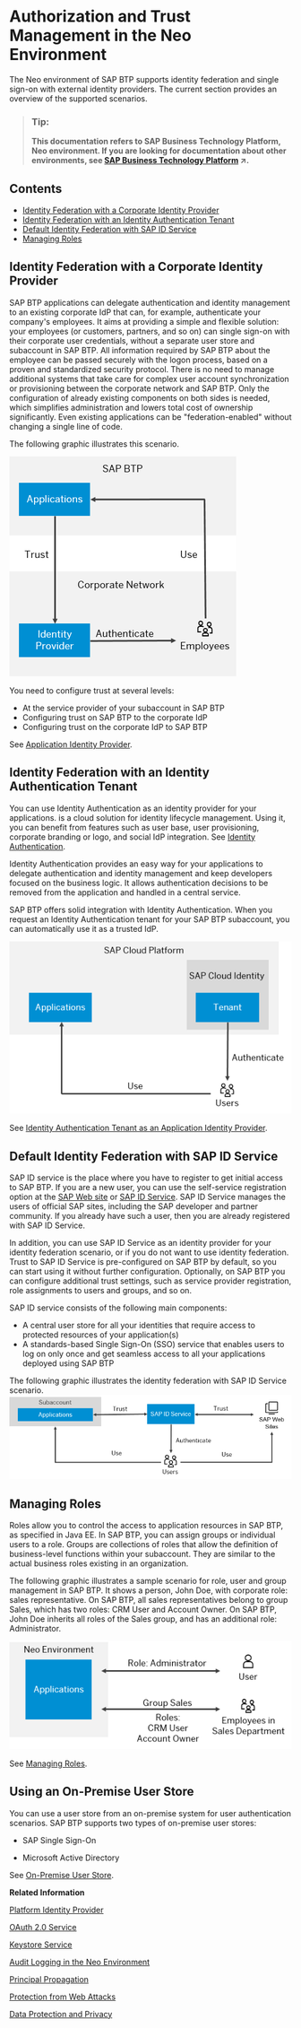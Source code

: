 <!-- loioe6b196abbb5710148c8ec6a698441b1e -->

# Authorization and Trust Management in the Neo Environment

The Neo environment of SAP BTP supports identity federation and single sign-on with external identity providers. The current section provides an overview of the supported scenarios.

> ### Tip:  
> **This documentation refers to SAP Business Technology Platform, Neo environment. If you are looking for documentation about other environments, see [SAP Business Technology Platform](https://help.sap.com/viewer/65de2977205c403bbc107264b8eccf4b/Cloud/en-US/6a2c1ab5a31b4ed9a2ce17a5329e1dd8.html "SAP Business Technology Platform (SAP BTP) is an integrated offering comprised of four technology portfolios: database and data management, application development and integration, analytics, and intelligent technologies. The platform offers users the ability to turn data into business value, compose end-to-end business processes, and build and extend SAP applications quickly.") :arrow_upper_right:.**



## Contents

-   [Identity Federation with a Corporate Identity Provider](authorization-and-trust-management-in-the-neo-environment-e6b196a.md#loioe6b196abbb5710148c8ec6a698441b1e__IdP)
-   [Identity Federation with an Identity Authentication Tenant](authorization-and-trust-management-in-the-neo-environment-e6b196a.md#loioe6b196abbb5710148c8ec6a698441b1e__SCI)
-   [Default Identity Federation with SAP ID Service](authorization-and-trust-management-in-the-neo-environment-e6b196a.md#loioe6b196abbb5710148c8ec6a698441b1e__IDS)
-   [Managing Roles](authorization-and-trust-management-in-the-neo-environment-e6b196a.md#loioe6b196abbb5710148c8ec6a698441b1e__roles)



<a name="loioe6b196abbb5710148c8ec6a698441b1e__IdP"/>

## Identity Federation with a Corporate Identity Provider

SAP BTP applications can delegate authentication and identity management to an existing corporate IdP that can, for example, authenticate your company's employees. It aims at providing a simple and flexible solution: your employees \(or customers, partners, and so on\) can single sign-on with their corporate user credentials, without a separate user store and subaccount in SAP BTP. All information required by SAP BTP about the employee can be passed securely with the logon process, based on a proven and standardized security protocol. There is no need to manage additional systems that take care for complex user account synchronization or provisioning between the corporate network and SAP BTP. Only the configuration of already existing components on both sides is needed, which simplifies administration and lowers total cost of ownership significantly. Even existing applications can be "federation-enabled" without changing a single line of code.

The following graphic illustrates this scenario.

![](images/Authorization_and_Trust_Management_in_the_Neo_Environment_graph_3bab00a.png)

You need to configure trust at several levels:

-   At the service provider of your subaccount in SAP BTP
-   Configuring trust on SAP BTP to the corporate IdP
-   Configuring trust on the corporate IdP to SAP BTP

See [Application Identity Provider](application-identity-provider-dc61853.md#loiodc618538d97610148155d97dcd123c24).



<a name="loioe6b196abbb5710148c8ec6a698441b1e__SCI"/>

## Identity Federation with an Identity Authentication Tenant

You can use Identity Authentication as an identity provider for your applications. is a cloud solution for identity lifecycle management. Using it, you can benefit from features such as user base, user provisioning, corporate branding or logo, and social IdP integration. See [Identity Authentication](https://help.hana.ondemand.com/cloud_identity/frameset.htm?d17a116432d24470930ebea41977a888.html).

Identity Authentication provides an easy way for your applications to delegate authentication and identity management and keep developers focused on the business logic. It allows authentication decisions to be removed from the application and handled in a central service.

SAP BTP offers solid integration with Identity Authentication. When you request an Identity Authentication tenant for your SAP BTP subaccount, you can automatically use it as a trusted IdP.

![](images/Authorization_and_Trust_Management_in_the_Neo_Environment_2_graph_a15673e.png)

See [Identity Authentication Tenant as an Application Identity Provider](identity-authentication-tenant-as-an-application-identity-provider-d3df5b4.md).



<a name="loioe6b196abbb5710148c8ec6a698441b1e__IDS"/>

## Default Identity Federation with SAP ID Service

SAP ID service is the place where you have to register to get initial access to SAP BTP. If you are a new user, you can use the self-service registration option at the [SAP Web site](https://www.sap.com) or [SAP ID Service](https://accounts.sap.com). SAP ID Service manages the users of official SAP sites, including the SAP developer and partner community. If you already have such a user, then you are already registered with SAP ID Service.

In addition, you can use SAP ID Service as an identity provider for your identity federation scenario, or if you do not want to use identity federation. Trust to SAP ID Service is pre-configured on SAP BTP by default, so you can start using it without further configuration. Optionally, on SAP BTP you can configure additional trust settings, such as service provider registration, role assignments to users and groups, and so on.

SAP ID service consists of the following main components:

-   A central user store for all your identities that require access to protected resources of your application\(s\)
-   A standards-based Single Sign-On \(SSO\) service that enables users to log on only once and get seamless access to all your applications deployed using SAP BTP

The following graphic illustrates the identity federation with SAP ID Service scenario.![](images/Authorization_and_Trust_Management_in_the_Neo_Environment_graph3_68bb064.png)



<a name="loioe6b196abbb5710148c8ec6a698441b1e__roles"/>

## Managing Roles

Roles allow you to control the access to application resources in SAP BTP, as specified in Java EE. In SAP BTP, you can assign groups or individual users to a role. Groups are collections of roles that allow the definition of business-level functions within your subaccount. They are similar to the actual business roles existing in an organization.

The following graphic illustrates a sample scenario for role, user and group management in SAP BTP. It shows a person, John Doe, with corporate role: sales representative. On SAP BTP, all sales representatives belong to group Sales, which has two roles: CRM User and Account Owner. On SAP BTP, John Doe inherits all roles of the Sales group, and has an additional role: Administrator.

![](images/Authorization_and_Trust_Management_in_the_Neo_Environment_graph4_93c718f.png)

See [Managing Roles](managing-roles-db8175b.md).



## Using an On-Premise User Store

You can use a user store from an on-premise system for user authentication scenarios. SAP BTP supports two types of on-premise user stores:

-   SAP Single Sign-On

-   Microsoft Active Directory

See [On-Premise User Store](on-premise-user-store-04cbd0f.md).

**Related Information**  


[Platform Identity Provider](platform-identity-provider-80edbe7.md "The platform identity provider is the user base for access to your SAP BTP subaccount in the Neo environment. The default user base is provided by SAP ID Service. You can switch to an Identity Authentication tenant if you want to use a custom user base.")

[OAuth 2.0 Service](oauth-2-0-service-e526ca3.md "Use OAuth 2.0 service on SAP BTP to protect applications in the Neo environment using the OAuth 2.0 protocol.")

[Keystore Service](keystore-service-a18327e.md "The Keystore Service provides a repository for cryptographic keys and certificates to the applications in the Neo environment of SAP BTP.")

[Audit Logging in the Neo Environment](audit-logging-in-the-neo-environment-02c3971.md "In this section you can find information for audit log functionalities in the SAP BTP Neo environment.")

[Principal Propagation](principal-propagation-f70fcf1.md "Exchange user ID information between systems or environments in SAP BTP.")

[Protection from Web Attacks](protection-from-web-attacks-52750a8.md "To protect your applications from different kind of web attacks, Neo environment provides mechanisms for you to use with your applications.")

[Data Protection and Privacy](data-protection-and-privacy-7e513d3.md "Data protection is associated with numerous legal requirements and privacy concerns. In addition to compliance with general data protection and privacy acts, it is necessary to consider compliance with industry-specific legislation in different countries.")


